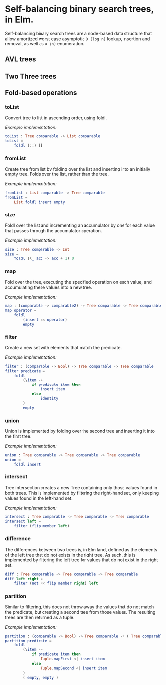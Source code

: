 # Self-balancing binary search trees, in Elm.

Self-balancing binary search trees are a node-based data structure that allow amortized worst case asymptotic `O (log n)` lookup, insertion and removal, as well as `O (n)` enumeration.

## AVL trees

## Two Three trees

## Fold-based operations

### toList

Convert tree to list in ascending order, using foldl.

*Example implementation:*

```elm
toList : Tree comparable -> List comparable
toList =
    foldl (::) []
```

### fromList

Create tree from list by folding over the list and inserting into an initially empty tree. Folds over the list, rather than the tree.

*Example implementation:*

```elm
fromList : List comparable -> Tree comparable
fromList =
    List.foldl insert empty
```

### size

Foldl over the list and incrementing an accumulator by one for each value that passes through the accumulator operation.

*Example implementation:*

```elm
size : Tree comparable -> Int
size =
    foldl (\_ acc -> acc + 1) 0
```

### map

Fold over the tree, executing the specified operation on each value, and
accumulating these values into a new tree.

*Example implementation:*

```elm
map : (comparable -> comparable2) -> Tree comparable -> Tree comparable2
map operator =
    foldl
        (insert << operator)
        empty
```

### filter

Create a new set with elements that match the predicate.

*Example implementation:*

```elm
filter : (comparable -> Bool) -> Tree comparable -> Tree comparable
filter predicate =
    foldl
        (\item ->
            if predicate item then
                insert item
            else
                identity
        )
        empty
```

### union

Union is implemented by folding over the second tree and inserting it into the
first tree.

*Example implementation:*

```elm
union : Tree comparable -> Tree comparable -> Tree comparable
union =
    foldl insert
```

### intersect

Tree intersection creates a new Tree containing only those values found in both
trees. This is implemented by filtering the right-hand set, only keeping values
found in the left-hand set.

*Example implementation:*

```elm
intersect : Tree comparable -> Tree comparable -> Tree comparable
intersect left =
    filter (flip member left)
```

### difference

The differences between two trees is, in Elm land, defined as the elements of
the left tree that do not exists in the right tree. As such, this is
implemented by filtering the left tree for values that do not exist in the
right set.

```elm
diff : Tree comparable -> Tree comparable -> Tree comparable
diff left right =
    filter (not << flip member right) left
```

### partition

Similar to filtering, this does not throw away the values that do not match the
predicate, but creating a second tree from those values. The resulting trees
are then returned as a tuple.

*Example implementation:*

```elm
partition : (comparable -> Bool) -> Tree comparable -> ( Tree comparable, Tree comparable )
partition predicate =
    foldl
        (\item ->
            if predicate item then
                Tuple.mapFirst <| insert item
            else
                Tuple.mapSecond <| insert item
        )
        ( empty, empty )
```
